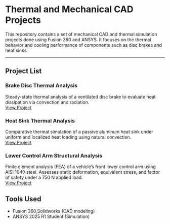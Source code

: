 # Thermal and Mechanical CAD Projects

This repository contains a set of mechanical CAD and thermal simulation projects done using Fusion 360 and ANSYS. It focuses on the thermal behavior and cooling performance of components such as disc brakes and heat sinks.

---

##  Project List

###  Brake Disc Thermal Analysis
Steady-state thermal analysis of a ventilated disc brake to evaluate heat dissipation via convection and radiation.  
 [View Project](./brake_disc/)

### Heat Sink Thermal Analysis
Comparative thermal simulation of a passive aluminum heat sink under uniform and localized heat loading using natural convection.  
 [View Project](./heat_sink/)

###  Lower Control Arm Structural Analysis
Finite element analysis (FEA) of a vehicle’s front lower control arm using AISI 1040 steel. Assesses static deformation, equivalent stress, and factor of safety under a 750 N applied load.  
 [View Project](./control_arm/)


##  Tools Used
- Fusion 360,Solidworks (CAD modeling)
- ANSYS 2025 R1 Student (Simulation)
